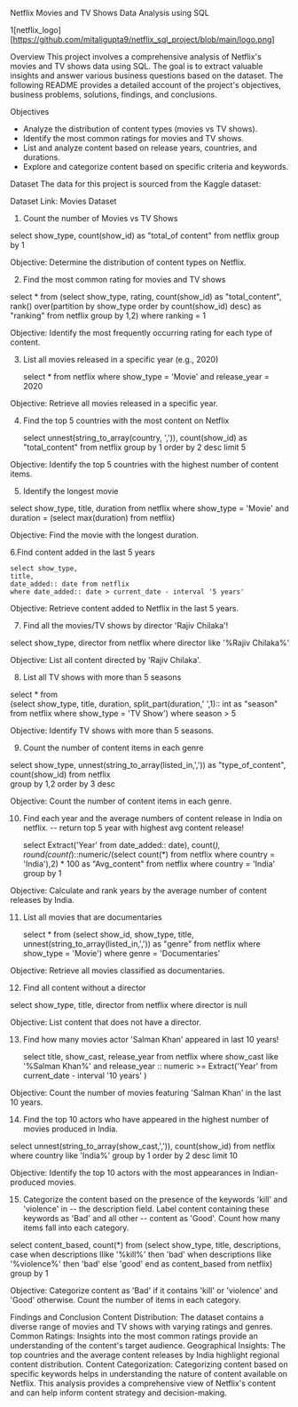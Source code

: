 Netflix Movies and TV Shows Data Analysis using SQL

1[netflix_logo][https://github.com/mitaligupta9/netflix_sql_project/blob/main/logo.png]


Overview
This project involves a comprehensive analysis of Netflix's movies and TV shows data using SQL. The goal is to extract valuable insights and answer various business questions based on the dataset. The following README provides a detailed account of the project's objectives, business problems, solutions, findings, and conclusions.

Objectives
  - Analyze the distribution of content types (movies vs TV shows).
  - Identify the most common ratings for movies and TV shows.
  - List and analyze content based on release years, countries, and durations.
  - Explore and categorize content based on specific criteria and keywords.

Dataset
The data for this project is sourced from the Kaggle dataset:

Dataset Link: Movies Dataset

 1. Count the number of Movies vs TV Shows

select show_type,
	count(show_id) as "total_of content"
	from netflix
	group by 1

Objective: Determine the distribution of content types on Netflix.

2. Find the most common rating for movies and TV shows

select * from
	(select show_type,
	rating,
	count(show_id) as "total_content",
	rank() over(partition by show_type order by count(show_id) desc) as "ranking"
	from netflix
	group by 1,2)
where ranking = 1
	
Objective: Identify the most frequently occurring rating for each type of content.
 
3. List all movies released in a specific year (e.g., 2020)

	select * from netflix
	where show_type = 'Movie'
	and release_year = 2020

 Objective: Retrieve all movies released in a specific year.
	
4. Find the top 5 countries with the most content on Netflix

	
	select unnest(string_to_array(country, ',')),
	count(show_id) as "total_content"
	from netflix
	group by 1
	order by 2 desc
	limit 5

 Objective: Identify the top 5 countries with the highest number of content items.
	
5. Identify the longest movie

select show_type, 
	title,
	duration
	from netflix
	where show_type = 'Movie' and duration = (select max(duration) from netflix)

Objective: Find the movie with the longest duration.

 6.Find content added in the last 5 years

	select show_type,
	title,
	date_added:: date from netflix
	where date_added:: date > current_date - interval '5 years'

Objective: Retrieve content added to Netflix in the last 5 years.
 
7. Find all the movies/TV shows by director 'Rajiv Chilaka'!

select show_type,
	director
	from netflix
	where director like '%Rajiv Chilaka%'
	
Objective: List all content directed by 'Rajiv Chilaka'.
 
8. List all TV shows with more than 5 seasons

select * from 	
	(select show_type,
	title,
	duration,
	split_part(duration,' ',1):: int as "season"
	from netflix
	where show_type = 'TV Show')
	where season > 5
	
Objective: Identify TV shows with more than 5 seasons.
 
  9. Count the number of content items in each genre

select 
	show_type,
	unnest(string_to_array(listed_in,',')) as "type_of_content", 
	count(show_id)
	from netflix	
	group by 1,2
	order by 3 desc
	
Objective: Count the number of content items in each genre.
 
10. Find each year and the average numbers of content release in India on netflix. 
-- return top 5 year with highest avg content release!


	
	select
	Extract('Year' from date_added:: date),
	count(*),
	round(count(*)::numeric/(select count(*) from netflix where country = 'India'),2) * 100 as "Avg_content"
	from netflix
	where country = 'India'
	group by 1


Objective: Calculate and rank years by the average number of content releases by India.	
	
11. List all movies that are documentaries

	select * from
(select show_id,
	show_type,
	title,
	unnest(string_to_array(listed_in,',')) as "genre"
	from netflix
	where show_type = 'Movie')
where genre = 'Documentaries'

Objective: Retrieve all movies classified as documentaries.

12. Find all content without a director

select show_type,
	title,
	director
	from netflix
	where director is null

 Objective: List content that does not have a director.
	
13. Find how many movies actor 'Salman Khan' appeared in last 10 years!

	
	select 
	title,
	show_cast,
	release_year
	from netflix
	where show_cast like '%Salman Khan%' and 
	release_year :: numeric >= Extract('Year' from current_date - interval '10 years' )
	
Objective: Count the number of movies featuring 'Salman Khan' in the last 10 years.
	
14. Find the top 10 actors who have appeared in the highest number of movies produced in India.

select unnest(string_to_array(show_cast,',')),
	count(show_id)
	from netflix
	where country like 'India%'
group by 1
	order by 2 desc
	limit 10

Objective: Identify the top 10 actors with the most appearances in Indian-produced movies.

15. Categorize the content based on the presence of the keywords 'kill' and 'violence' in 
-- the description field. Label content containing these keywords as 'Bad' and all other 
-- content as 'Good'. Count how many items fall into each category.


select content_based,
	count(*) from
(select show_type,
	title,
	descriptions, 
	case 
		when descriptions Ilike '%kill%' then 'bad'
		when descriptions Ilike '%violence%' then 'bad'
		else 'good'
	end as content_based
	from netflix)
group by 1

Objective: Categorize content as 'Bad' if it contains 'kill' or 'violence' and 'Good' otherwise. Count the number of items in each category.

Findings and Conclusion
Content Distribution: The dataset contains a diverse range of movies and TV shows with varying ratings and genres.
Common Ratings: Insights into the most common ratings provide an understanding of the content's target audience.
Geographical Insights: The top countries and the average content releases by India highlight regional content distribution.
Content Categorization: Categorizing content based on specific keywords helps in understanding the nature of content available on Netflix.
This analysis provides a comprehensive view of Netflix's content and can help inform content strategy and decision-making.



